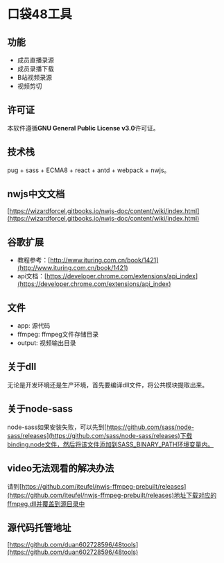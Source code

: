# 口袋48工具

## 功能
* 成员直播录源
* 成员录播下载
* B站视频录源
* 视频剪切

## 许可证
本软件遵循**GNU General Public License v3.0**许可证。

## 技术栈
pug + sass + ECMA8 + react + antd + webpack + nwjs。  

## nwjs中文文档
[https://wizardforcel.gitbooks.io/nwjs-doc/content/wiki/index.html](https://wizardforcel.gitbooks.io/nwjs-doc/content/wiki/index.html)

## 谷歌扩展
* 教程参考：[http://www.ituring.com.cn/book/1421](http://www.ituring.com.cn/book/1421)
* api文档：[https://developer.chrome.com/extensions/api_index](https://developer.chrome.com/extensions/api_index)

## 文件
* app: 源代码
* ffmpeg: ffmpeg文件存储目录
* output: 视频输出目录

## 关于dll
无论是开发环境还是生产环境，首先要编译dll文件，将公共模块提取出来。

## 关于node-sass
node-sass如果安装失败，可以先到[https://github.com/sass/node-sass/releases](https://github.com/sass/node-sass/releases)下载binding.node文件，然后将该文件添加到SASS_BINARY_PATH环境变量内。

## video无法观看的解决办法
请到[https://github.com/iteufel/nwjs-ffmpeg-prebuilt/releases](https://github.com/iteufel/nwjs-ffmpeg-prebuilt/releases)地址下载对应的ffmpeg.dll并覆盖到源目录中

## 源代码托管地址
[https://github.com/duan602728596/48tools](https://github.com/duan602728596/48tools)